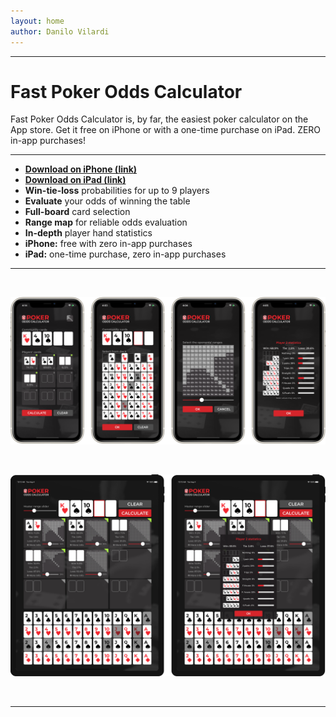 ```yaml
---
layout: home
author: Danilo Vilardi
---
```


----

# Fast Poker Odds Calculator

Fast Poker Odds Calculator is, by far, the easiest poker calculator on the App store. Get it free on iPhone or with a one-time purchase on iPad. ZERO in-app purchases!

----

* **[Download on iPhone (link)](https://apps.apple.com/app/apple-store/id1524398420?pt=121864549&ct=ghp&mt=8)**
* **[Download on iPad (link)](https://apps.apple.com/app/apple-store/id1526255067?pt=121864549&ct=ghp&mt=8)**
* **Win-tie-loss** probabilities for up to 9 players
* **Evaluate** your odds of winning the table
* **Full-board** card selection
* **Range map** for reliable odds evaluation
* **In-depth** player hand statistics
* **iPhone:** free with zero in-app purchases
* **iPad:** one-time purchase, zero in-app purchases

----

<br>

![](/assets/HomePage/iPhoneAppScreens.png)

<br>

![](/assets/HomePage/iPadAppScreens.png)

<br>

----


